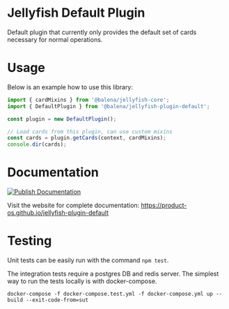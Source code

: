 # Jellyfish Default Plugin

Default plugin that currently only provides the default set of cards necessary for normal operations.

# Usage

Below is an example how to use this library:

```js
import { cardMixins } from '@balena/jellyfish-core';
import { DefaultPlugin } from '@balena/jellyfish-plugin-default';

const plugin = new DefaultPlugin();

// Load cards from this plugin, can use custom mixins
const cards = plugin.getCards(context, cardMixins);
console.dir(cards);
```

# Documentation

[![Publish Documentation](https://github.com/product-os/jellyfish-plugin-default/actions/workflows/publish-docs.yml/badge.svg)](https://github.com/product-os/jellyfish-plugin-default/actions/workflows/publish-docs.yml)

Visit the website for complete documentation: https://product-os.github.io/jellyfish-plugin-default

# Testing

Unit tests can be easily run with the command `npm test`.

The integration tests require a postgres DB and redis server. The simplest way to run the tests locally is with docker-compose.

```
docker-compose -f docker-compose.test.yml -f docker-compose.yml up --build --exit-code-from=sut
```
